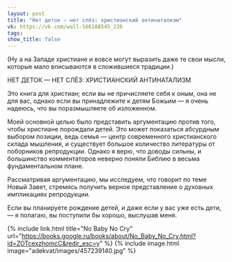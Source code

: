 ```yaml
---
layout: post
title: "Нет деток — нет слёз: христианский антинатализм"
vk: https://vk.com/wall-166188545_236
tags: 
show_title: false
---
```

(Ну а на Западе христиане и вовсе могут выразить даже те свои мысли, которые мало вписываются в сложившиеся традиции.)

НЕТ ДЕТОК — НЕТ СЛЁЗ: ХРИСТИАНСКИЙ АНТИНАТАЛИЗМ

Это книга для христиан; если вы не причисляете себя к оным, она не для вас, однако если вы принадлежите к детям Божьим — я очень надеюсь, что вы поразмышляете об изложенном.

Моей основной целью было представить аргументацию против того, чтобы христиане порождали детей. Это может показаться абсурдным выбором позиции, ведь семья — центр современного христианского склада мышления, и существует большое количество литературы от поборников репродукции. Однако я верю, что доводы сильны, и большинство комментаторов неверно поняли Библию в весьма фундаментальном плане. 

Рассматривая аргументацию, мы исследуем, что говорит по теме Новый Завет, стремясь получить верное представление о духовных импликациях репродукции. 

Если вы планируете рождение детей, и даже если у вас уже есть дети, — я полагаю, вы поступили бы хорошо, выслушав меня.

{% include link.html title="No Baby No Cry" url="https://books.google.ru/books/about/No_Baby_No_Cry.html?id=ZOTcexzhomcC&redir_esc=y" %}
{% include image.html image="adekvat/images/457239140.jpg" %}
